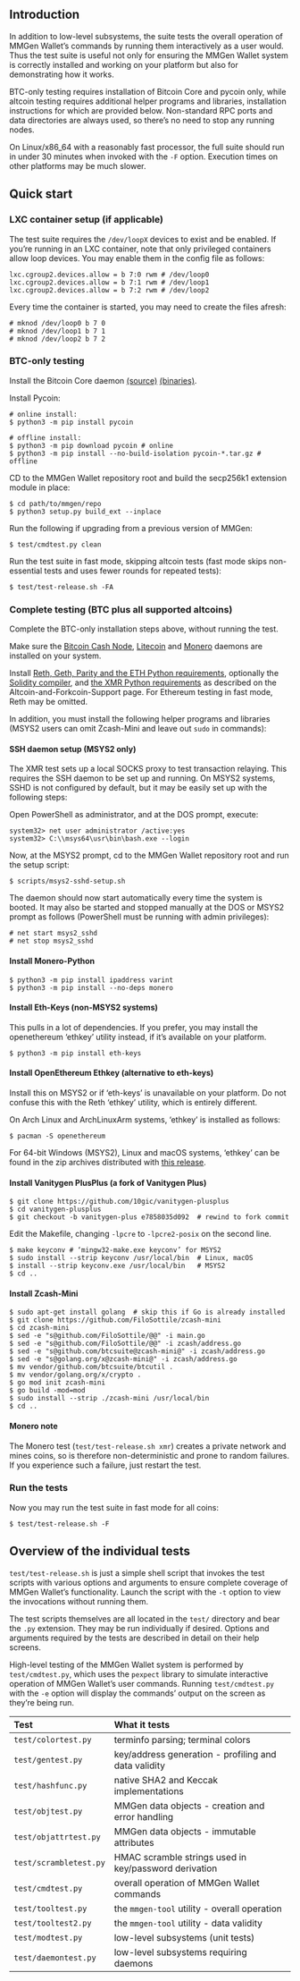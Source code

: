 ## Introduction

In addition to low-level subsystems, the suite tests the overall operation of
MMGen Wallet’s commands by running them interactively as a user would.  Thus the
test suite is useful not only for ensuring the MMGen Wallet system is correctly
installed and working on your platform but also for demonstrating how it works.

BTC-only testing requires installation of Bitcoin Core and pycoin only, while
altcoin testing requires additional helper programs and libraries, installation
instructions for which are provided below.  Non-standard RPC ports and data
directories are always used, so there’s no need to stop any running nodes.

On Linux/x86\_64 with a reasonably fast processor, the full suite should run in
under 30 minutes when invoked with the `-F` option.  Execution times on other
platforms may be much slower.

## Quick start

### LXC container setup (if applicable)

The test suite requires the `/dev/loopX` devices to exist and be enabled.  If
you’re running in an LXC container, note that only privileged containers allow
loop devices.  You may enable them in the config file as follows:

```text
lxc.cgroup2.devices.allow = b 7:0 rwm # /dev/loop0
lxc.cgroup2.devices.allow = b 7:1 rwm # /dev/loop1
lxc.cgroup2.devices.allow = b 7:2 rwm # /dev/loop2
```

Every time the container is started, you may need to create the files afresh:

```text
# mknod /dev/loop0 b 7 0
# mknod /dev/loop1 b 7 1
# mknod /dev/loop2 b 7 2
```

### BTC-only testing

Install the Bitcoin Core daemon [(source)][sd] [(binaries)][bd].

Install Pycoin:

```text
# online install:
$ python3 -m pip install pycoin

# offline install:
$ python3 -m pip download pycoin # online
$ python3 -m pip install --no-build-isolation pycoin-*.tar.gz # offline
```

CD to the MMGen Wallet repository root and build the secp256k1 extension module
in place:

```text
$ cd path/to/mmgen/repo
$ python3 setup.py build_ext --inplace
```

Run the following if upgrading from a previous version of MMGen:

```text
$ test/cmdtest.py clean
```

Run the test suite in fast mode, skipping altcoin tests (fast mode skips
non-essential tests and uses fewer rounds for repeated tests):

```text
$ test/test-release.sh -FA
```

### Complete testing (BTC plus all supported altcoins)

Complete the BTC-only installation steps above, without running the test.

Make sure the [Bitcoin Cash Node][cnd], [Litecoin][ld] and [Monero][md]
daemons are installed on your system.

Install [Reth, Geth, Parity and the ETH Python requirements][rg], optionally the
[Solidity compiler][sc], and [the XMR Python requirements][xr] as described on
the Altcoin-and-Forkcoin-Support page.  For Ethereum testing in fast mode, Reth
may be omitted.

In addition, you must install the following helper programs and libraries (MSYS2
users can omit Zcash-Mini and leave out `sudo` in commands):

#### SSH daemon setup (MSYS2 only)

The XMR test sets up a local SOCKS proxy to test transaction relaying.  This
requires the SSH daemon to be set up and running.  On MSYS2 systems, SSHD
is not configured by default, but it may be easily set up with the following
steps:

Open PowerShell as administrator, and at the DOS prompt, execute:

```text
system32> net user administrator /active:yes
system32> C:\\msys64\usr\bin\bash.exe --login
```

Now, at the MSYS2 prompt, cd to the MMGen Wallet repository root and run the
setup script:

```text
$ scripts/msys2-sshd-setup.sh
```

The daemon should now start automatically every time the system is booted. It
may also be started and stopped manually at the DOS or MSYS2 prompt as follows
(PowerShell must be running with admin privileges):

```text
# net start msys2_sshd
# net stop msys2_sshd
```

#### Install Monero-Python

```text
$ python3 -m pip install ipaddress varint
$ python3 -m pip install --no-deps monero
```

#### Install Eth-Keys (non-MSYS2 systems)

This pulls in a lot of dependencies.  If you prefer, you may install the
openethereum ‘ethkey’ utility instead, if it’s available on your platform.

```text
$ python3 -m pip install eth-keys
```

#### Install OpenEthereum Ethkey (alternative to eth-keys)

Install this on MSYS2 or if ‘eth-keys’ is unavailable on your platform.  Do not
confuse this with the Reth ‘ethkey’ utility, which is entirely different.

On Arch Linux and ArchLinuxArm systems, ‘ethkey’ is installed as follows:

```text
$ pacman -S openethereum
```

For 64-bit Windows (MSYS2), Linux and macOS systems, ‘ethkey’ can be found in
the zip archives distributed with [this release][oz].

#### Install Vanitygen PlusPlus (a fork of Vanitygen Plus)

```text
$ git clone https://github.com/10gic/vanitygen-plusplus
$ cd vanitygen-plusplus
$ git checkout -b vanitygen-plus e7858035d092  # rewind to fork commit
```

Edit the Makefile, changing `-lpcre` to `-lpcre2-posix` on the second line.

```text
$ make keyconv # ‘mingw32-make.exe keyconv’ for MSYS2
$ sudo install --strip keyconv /usr/local/bin  # Linux, macOS
$ install --strip keyconv.exe /usr/local/bin   # MSYS2
$ cd ..
```

#### Install Zcash-Mini

```text
$ sudo apt-get install golang  # skip this if Go is already installed
$ git clone https://github.com/FiloSottile/zcash-mini
$ cd zcash-mini
$ sed -e "s@github.com/FiloSottile/@@" -i main.go
$ sed -e "s@github.com/FiloSottile/@@" -i zcash/address.go
$ sed -e "s@github.com/btcsuite@zcash-mini@" -i zcash/address.go
$ sed -e "s@golang.org/x@zcash-mini@" -i zcash/address.go
$ mv vendor/github.com/btcsuite/btcutil .
$ mv vendor/golang.org/x/crypto .
$ go mod init zcash-mini
$ go build -mod=mod
$ sudo install --strip ./zcash-mini /usr/local/bin
$ cd ..
```

#### Monero note

The Monero test (`test/test-release.sh xmr`) creates a private network and
mines coins, so is therefore non-deterministic and prone to random failures.
If you experience such a failure, just restart the test.

### Run the tests

Now you may run the test suite in fast mode for all coins:

```text
$ test/test-release.sh -F
```

## Overview of the individual tests

`test/test-release.sh` is just a simple shell script that invokes the test
scripts with various options and arguments to ensure complete coverage of
MMGen Wallet’s functionality.  Launch the script with the `-t` option to view
the invocations without running them.

The test scripts themselves are all located in the `test/` directory and bear
the `.py` extension.  They may be run individually if desired.  Options and
arguments required by the tests are described in detail on their help screens.

High-level testing of the MMGen Wallet system is performed by `test/cmdtest.py`,
which uses the `pexpect` library to simulate interactive operation of MMGen
Wallet’s user commands.  Running `test/cmdtest.py` with the `-e` option will
display the commands’ output on the screen as they’re being run.

| Test                  | What it tests                                        |
|:----------------------|:-----------------------------------------------------|
| `test/colortest.py`   | terminfo parsing; terminal colors                    |
| `test/gentest.py`     | key/address generation - profiling and data validity |
| `test/hashfunc.py`    | native SHA2 and Keccak implementations               |
| `test/objtest.py`     | MMGen data objects - creation and error handling     |
| `test/objattrtest.py` | MMGen data objects - immutable attributes            |
| `test/scrambletest.py`| HMAC scramble strings used in key/password derivation|
| `test/cmdtest.py`     | overall operation of MMGen Wallet commands           |
| `test/tooltest.py`    | the `mmgen-tool` utility - overall operation         |
| `test/tooltest2.py`   | the `mmgen-tool` utility - data validity             |
| `test/modtest.py`     | low-level subsystems (unit tests)                    |
| `test/daemontest.py`  | low-level subsystems requiring daemons               |

[sd]: Install-Bitcoind-from-Source-on-Linux.md
[bd]: Install-Bitcoind.md
[md]: https://getmonero.org/downloads/#linux
[ad]: https://download.bitcoinabc.org/
[cnd]: https://bitcoincashnode.org/
[ld]: https://download.litecoin.org/litecoin-0.17.1/
[rg]: Altcoin-and-Forkcoin-Support.md#a_geth
[sc]: Altcoin-and-Forkcoin-Support.md#a_dt
[xr]: Altcoin-and-Forkcoin-Support.md#a_xmr_req
[oz]: https://github.com/openethereum/openethereum/releases/tag/v3.1.0
